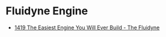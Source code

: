 # Fluidyne Engine
- [1419 The Easiest Engine You Will Ever Build - The Fluidyne](https://youtu.be/yvuetEaZiwo?list=PLbQqm4rNo627aJO-JWseas7M1nVrxJYw0)

